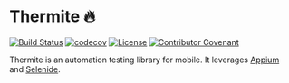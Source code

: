 # Thermite 🔥
[![Build Status](https://github.com/thermondo/thermite/actions/workflows/main.yml/badge.svg?event=push)](https://github.com/thermondo/thermite/actions)
[![codecov](https://codecov.io/gh/thermondo/thermite/graph/badge.svg?token=L9PY0DEeYP)](https://codecov.io/gh/thermondo/thermite)
[![License](https://img.shields.io/dub/l/vibe-d.svg)](LICENSE)
[![Contributor Covenant](https://img.shields.io/badge/Contributor%20Covenant-2.1-4baaaa.svg)](CODE_OF_CONDUCT.md)

Thermite is an automation testing library for mobile. It
leverages [Appium](https://appium.io/) and [Selenide](https://selenide.org/).
